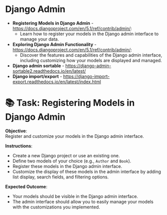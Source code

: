# Django Admin

- **Registering Models in Django Admin** - https://docs.djangoproject.com/en/5.1/ref/contrib/admin/:
  - Learn how to register your models in the Django admin interface to manage your data.
- **Exploring Django Admin Functionality** - https://docs.djangoproject.com/en/5.1/ref/contrib/admin/:
  - Discover the features and capabilities of the Django admin interface, including customizing how your models are displayed and managed.
- **Django admin sortable** - https://django-admin-sortable2.readthedocs.io/en/latest/
- **Django import/export** - https://django-import-export.readthedocs.io/en/latest/index.html

# 📚 Task: Registering Models in Django Admin

**Objective**:  
Register and customize your models in the Django admin interface.

**Instructions**:
- Create a new Django project or use an existing one.
- Define two models of your choice (e.g., `Author` and `Book`).
- Register these models in the Django admin interface.
- Customize the display of these models in the admin interface by adding list display, search fields, and filtering options.

**Expected Outcome**:
- Your models should be visible in the Django admin interface.
- The admin interface should allow you to easily manage your models with the customizations you implemented.
